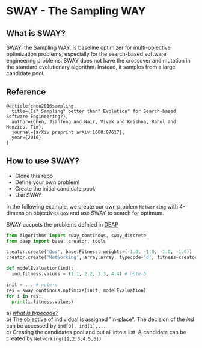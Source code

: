 # SWAY - The Sampling WAY
 
## What is SWAY?
SWAY, the Sampling WAY, is baseline optimizer for multi-objective optimization problems, especially for the search-based software engineering problems.
SWAY does not have the crossover and mutation in the standard evolutionary algorithm. Instead, it samples from a large candidate pool.

## Reference
```
@article{chen2016sampling,
  title={Is" Sampling" better than" Evolution" for Search-based Software Engineering?},
  author={Chen, Jianfeng and Nair, Vivek and Krishna, Rahul and Menzies, Tim},
  journal={arXiv preprint arXiv:1608.07617},
  year={2016}
}
```

## How to use SWAY?
* Clone this repo
* Define your own problem!
* Create the initial candidate pool.
* Use SWAY 

In the following example, we create our own problem `Networking` with 4-dimension objectives `QoS` and use SWAY to search for optimum.



SWAY accpets the problems defnied in [DEAP](http://deap.readthedocs.io/en/master/index.html)  


```python
from Algorithms import sway_continous, sway_discrete
from deap import base, creator, tools

creator.create('Qos', base.Fitness, weights=(-1.0, -1.0, -1.0, -1.0))
creator.create('Networking', array.array, typecode='d', fitness=creator.Qos)  # note-a

def modelEvaluation(ind):
  ind.fitness.values = (1.1, 2.2, 3.3, 4.4) # note-b

init = ... # note-c
res = sway_continous.optimize(init, modelEvaluation)
for i in res:
  print(i.fitness.values)
```

a) _[what is typecode?](https://docs.scipy.org/doc/numpy/reference/generated/numpy.typename.html)_  
b) The objective of individual is assigned "in-place".
The decision of the _ind_ can be accessed by `ind[0], ind[1],...`  
c) Creating the candidates pool and put all into a list. A candidate can be created by `Networking([1,2,3,4,5,6])`
